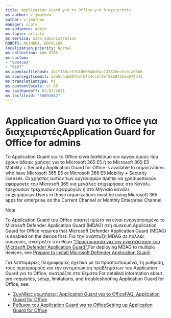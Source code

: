 ```yaml
---
title: Application Guard για το Office για διαχειριστές
ms.author: v-jmathew
author: v-jmathew
manager: scotv
ms.audience: Admin
ms.topic: article
ms.service: o365-administration
ROBOTS: NOINDEX, NOFOLLOW
localization_priority: Normal
ms.collection: Adm_O365
ms.custom:
- "9004584"
- "8187"
ms.openlocfilehash: 4d1f136cc57b100084dd5ac137828ececb1a03b0
ms.sourcegitcommit: 53e5caab697ebfb434ccef3ef98b8f2bee579b41
ms.translationtype: MT
ms.contentlocale: el-GR
ms.lasthandoff: 02/02/2021
ms.locfileid: "50093042"
---
```

# <a name="application-guard-for-office-for-admins"></a><span data-ttu-id="aa440-102">Application Guard για το Office για διαχειριστές</span><span class="sxs-lookup"><span data-stu-id="aa440-102">Application Guard for Office for admins</span></span>

<span data-ttu-id="aa440-103">Το Application Guard για το Office είναι διαθέσιμο για οργανισμούς που έχουν άδειες χρήσης για το Microsoft 365 E5 ή το Microsoft 365 E5 Mobility + Security.</span><span class="sxs-lookup"><span data-stu-id="aa440-103">Application Guard for Office is available to organizations who have Microsoft 365 E5 or Microsoft 365 E5 Mobility + Security licenses.</span></span> <span data-ttu-id="aa440-104">Οι χρήστες αυτών των οργανισμών πρέπει να χρησιμοποιούν εφαρμογές του Microsoft 365 για μεγάλες επιχειρήσεις στο Κανάλι τρεχουσών τρεχουσών εφαρμογών ή στο Μηνιαίο κανάλι επιχειρήσεων.</span><span class="sxs-lookup"><span data-stu-id="aa440-104">Users in those organizations must be using Microsoft 365 apps for enterprise on the Current Channel or Monthly Enterprise Channel.</span></span>

> [!NOTE]
> <span data-ttu-id="aa440-105">Το Application Guard του Office απαιτεί πρώτα να είναι ενεργοποιημένο το Microsoft Defender Application Guard (MDAG) στη συσκευή.</span><span class="sxs-lookup"><span data-stu-id="aa440-105">Application Guard for Office requires that Microsoft Defender Application Guard (MDAG) is enabled on the device first.</span></span> <span data-ttu-id="aa440-106">Για την ανάπτυξη MDAG σε πολλές συσκευές, ανατρέξτε στο θέμα ["Προετοιμασία για την εγκατάσταση του Microsoft Defender Application Guard".](https://docs.microsoft.com/windows/security/threat-protection/microsoft-defender-application-guard/install-md-app-guard)</span><span class="sxs-lookup"><span data-stu-id="aa440-106">For deploying MDAG to multiple devices, see [Prepare to install Microsoft Defender Application Guard](https://docs.microsoft.com/windows/security/threat-protection/microsoft-defender-application-guard/install-md-app-guard).</span></span>

<span data-ttu-id="aa440-107">Για λεπτομερείς πληροφορίες σχετικά με τα προαπαιτούμενα, τη ρύθμιση, τους περιορισμούς και την αντιμετώπιση προβλημάτων του Application Guard για το Office, ανατρέξτε στα θέματα:</span><span class="sxs-lookup"><span data-stu-id="aa440-107">For detailed information about pre-requisites, setup, limitations, and troubleshooting Application Guard for Office, see:</span></span>

- [<span data-ttu-id="aa440-108">Συνήθεις ερωτήσεις: Application Guard για το Office</span><span class="sxs-lookup"><span data-stu-id="aa440-108">FAQ: Application Guard for Office</span></span>](https://support.microsoft.com/office/application-guard-for-office-9e0fb9c2-ffad-43bf-8ba3-78f785fdba46)
- [<span data-ttu-id="aa440-109">Ρύθμιση του Application Guard για το Office</span><span class="sxs-lookup"><span data-stu-id="aa440-109">Setting up Application Guard for Office</span></span>](https://docs.microsoft.com/microsoft-365/security/office-365-security/install-app-guard)
